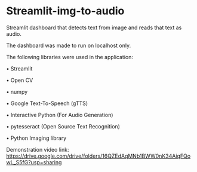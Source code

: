 # Streamlit-img-to-audio
Streamlit dashboard that detects text from image and reads that text as audio.

The dashboard was made to run on localhost only.

The following libraries were used in the application:

•	Streamlit

•	Open CV

•	numpy

•	Google Text-To-Speech (gTTS)

•	Interactive Python (For Audio Generation)

•	pytesseract (Open Source Text Recognition)

•	Python Imaging library


Demonstration video link: https://drive.google.com/drive/folders/16QZEdAqMNb1BWW0nK34AiqFQowL_S5fG?usp=sharing

